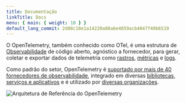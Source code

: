 ```yaml
---
title: Documentação
linkTitle: Docs
menu: { main: { weight: 10 } }
default_lang_commit: 2d88c10e1a14220a88a6e4859acb4047f49b6519
---
```


O OpenTelemetry, também conhecido como OTel, é uma estrutura de
[Observabilidade](concepts/observability-primer/#what-is-observability) de
código aberto, agnóstico a fornecedor, para gerar, coletar e exportar dados de
telemetria como [rastros](concepts/signals/traces/),
[métricas](concepts/signals/metrics/) e [logs](concepts/signals/logs/).

Como padrão do setor, OpenTelemetry é
[suportado por mais de 40 fornecedores de observabilidade](/ecosystem/vendors/),
integrado em diversas
[bibliotecas, serviços e aplicativos](/ecosystem/integrations/) e é utilizado
por [diversas organizações](/ecosystem/adopters/).

![Arquitetura de Referência do OpenTelemetry](/img/otel-diagram.svg)
